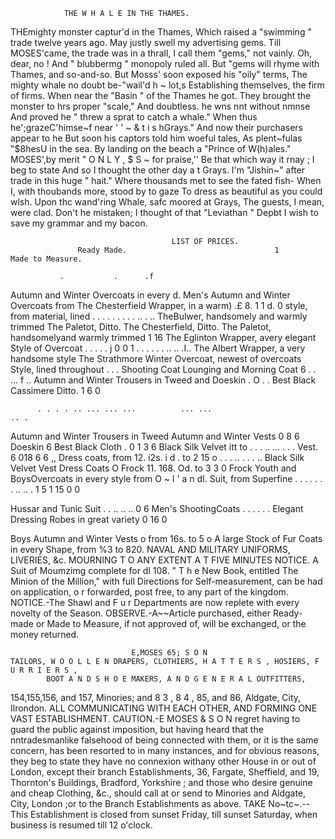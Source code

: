                 THE W H A L E IN THE THAMES.

THEmighty monster captur'd in the Thames,                           Which raised a "swimming " trade twelve years ago.
May justly swell my advertising gems.                               Till MOSES'came, the trade was in a thrall,
I call them "gems," not vainly. Oh, dear, no !                      And " blubbermg " monopoly ruled all.
But "gems will rhyme with Thames, and so-and-so.                    But Mosss' soon exposed his "oily" terms,
The mighty whale no doubt be-"wail'd h ~ lot,s                      Establishing themselves, the firm of firms.
When near the "Basin " of the Thames he got.                        They brought the monster to hrs proper "scale,"
And doubtless. he wns nnt without nmnse                             And proved he " threw a sprat to catch a whale."
When thus he';grazeC'himse~f near ' ' ~ & t i s hGrays."            And now their purchasers appear to he
But soon his captors told him woeful tales,                         As plent~fulas "$8hesU in the sea.
By landing on the beach a "Prince of W(h)ales."                     MOSES',by merit " O N L Y , $ S ~ for praise,''
Be that which way it rnay ; I beg to state                          And so I thought the other day a t Grays.
I'm "Jishin~" after trade in this huge " hait."                     Where thousands met to see the fated fish-
When I, with thoubands more, stood by to gaze                       To dress as beautiful as you could wlsh.
Upon thc wand'ring Whale, safc moored at Grays,                     The guests, I mean, were clad. Don't he mistaken;
I thought of that "Leviathan " Depbt                                I wish to save my grammar and my bacon.




                                        LIST OF PRICES.
                   Ready Made.                                 1                 Made to Measure.

               .           .      .f
Autumn and Winter Overcoats in every
                                                         d.
                                                                   Men's Autumn and Winter Overcoats from
                                                                   The Chesterfield Wrapper, in a warm)
                                                                                                                .£    8.
                                                                                                                    1 1
                                                                                                                           d.
                                                                                                                           0
  style, from
                                                                     material, lined    . . . . .
                      . . . . .. . ..
TheBulwer, handsomely and warmly trimmed
The Paletot, Ditto.
The Chesterfield, Ditto.
                                                                   The Paletot, handsomelyand warmly trimmed 1 16
                                                                   The Eglinton Wrapper, avery elegant Style
                                                                     of Overcoat       . . . . . j
                                                                                                                           0
                                                           0
                                                                                                               1
              . . . . . . ..              .. .I..
The Albert Wrapper, a very handsome style                          The Strathmore Winter Overcoat, newest
  of overcoats                                                       Style, lined throughout      . . .
Shooting Coat
Lounging and Morning Coat
                                                           6
                                                                                         . . ... f ..
                                                                   Autumn and Winter Trousers in Tweed
                                                                     and Doeskin       .                            O
                                                .                                      .
                                                                   Best Black Cassimere Ditto.                      1 6    0


          . . . . .. ... ... ...          ... ...                                    .. .
Autumn and Winter Trousers in Tweed                                Autumn and Winter Vests                          0 8    6
Doeskin                                                    6       Best Black Cloth                              . 0 1 3   6
                                                                   Black Silk Velvet itt to         .
                                                                                . . .. ... . . .
Vest.                                                      6                                                        018    6
                                                           6         ,, Dress coats, from         12. i2s. i d . to 2 15   o
         . . . .. . .                    . ..
Black Silk Velvet Vest
Dress Coats                                                O                Frock                 11. 168. Od. to 3 3      0
Frock
Youth and BoysOvercoats in every style from
                                                           O
                                                                   ~ l ' a n dI. Suit, from
                                                                   Superfine   . . . . . . . .. .. .                1 5
                                                                                                                    1 15
                                                                                                                           0
                                                                                                                           0

Hussar and Tunic Suit  . . ..            .. ..
                                                           0
                                                           6
                                                                   Men's ShootingCoats
                                                                              . . . . . .
                                                                   Elegant Dressing Robes in great variety
                                                                                                                    0 16   0

Boys Autumn and Winter Vests                               o         from                                16s. to 5 o
                          A large Stock of Fur Coats in every Shape, from %3 to 820.
                         NAVAL AND MILITARY UNIFORMS, LIVERIES, &c.
             MOURNING T O ANY EXTENT A T FIVE MINUTES NOTICE.
                                   A Suit of Moumzimg complete for dl                  108.
                              "
   T h e New Book, entitled The Minion of the Million," with full Directions for Self-measurement, can
be had on application, o r forwarded, post free, to any part of the kingdom.
  NOTICE.-The Shawl and F u r Departments are now replete with every novelty of the Season.
   OBSERVE.-A~~Article purchased, either Ready-made or Made to Measure, if not approved of, will be
exchanged, or the money returned.



                               E,MOSES 65; S O N
    TAILORS, W O O L L E N DRAPERS, CLOTHIERS, H A T T E R S , HOSIERS, F U R R I E R S ,
            BOOT A N D S H O E MAKERS, A N D G E N E R A L OUTFITTERS,

154,155,156, and 157, Minories; and 8 3 , 8 4 , 85, and 86, Aldgate, City, Ilrondon.
            ALL    COMMUNICATING WITH     EACH      OTHER,     AND     FORMING   ONE    VAST ESTABLISHMENT.
   CAUTION.-E MOSES & S O N regret having to guard the public against imposition, but having heard
that the nntradesmanlike falsehood of being connected with them, or it is the same concern, has been
resorted to in many instances, and for obvious reasons, they beg to state they have no connexion withany
other House in or out of London, except their branch Establishments, 36, Fargate, Sheffield, and 19,
Thornton's Buildings, Bradford, Yorkshire ; and those who desire genuine and cheap Clothing, &c., should
call at or send to Minories and Aldgate, City, London ;or to the Branch Establishments as above.
   TAKE   No~tc~.--This Establishment is closed from sunset Friday, till sunset Saturday, when business is
resumed till 12 o'clock.
